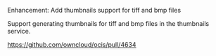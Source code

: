 Enhancement: Add thumbnails support for tiff and bmp files

Support generating thumbnails for tiff and bmp files in the thumbnails service.

https://github.com/owncloud/ocis/pull/4634
